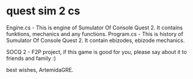 # quest sim 2 cs
Engine.cs - This is engine of Sumulator Of Console Quest 2. It contains funktions, mechanics and any functions.
Program.cs - This is history of Sumulator Of Console Quest 2. It contain ebizodes, ebizode mechanics.

SOCQ 2 - F2P project, if this game is good for you, please say about it to friends and family :)

best wishes,
ArtemidaGRE.